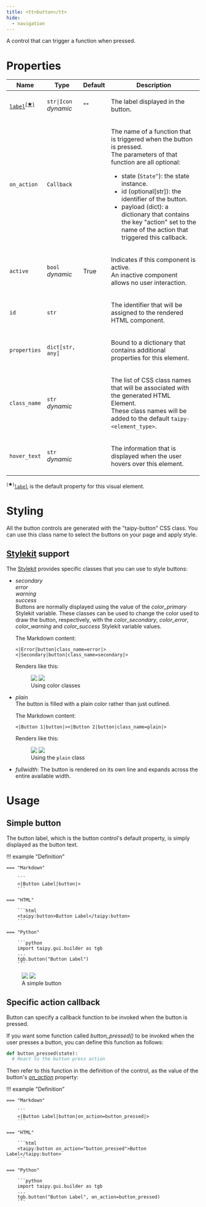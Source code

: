 ```yaml
---
title: <tt>button</tt>
hide:
  - navigation
---
```


<!-- Category: controls -->
A control that can trigger a function when pressed.

# Properties


<table>
<thead>
    <tr>
    <th>Name</th>
    <th>Type</th>
    <th>Default</th>
    <th>Description</th>
    </tr>
</thead>
<tbody>
<tr>
<td nowrap><code id="p-label"><u><bold>label</bold></u></code><sup><a href="#dv">(&#9733;)</a></sup></td>
<td><code>str|Icon</code><br/><i>dynamic</i></td>
<td nowrap>""</td>
<td><p>The label displayed in the button.</p></td>
</tr>
<tr>
<td nowrap><code id="p-on_action">on_action</code></td>
<td><code>Callback</code></td>
<td nowrap></td>
<td><p>The name of a function that is triggered when the button is pressed.<br/>The parameters of that function are all optional:
<ul>
<li>state (<code>State^</code>): the state instance.</li>
<li>id (optional[str]): the identifier of the button.</li>
<li>payload (dict): a dictionary that contains the key "action" set to the name of the action that triggered this callback.</li>
</ul></p></td>
</tr>
<tr>
<td nowrap><code id="p-active">active</code></td>
<td><code>bool</code><br/><i>dynamic</i></td>
<td nowrap>True</td>
<td><p>Indicates if this component is active.<br/>An inactive component allows no user interaction.</p></td>
</tr>
<tr>
<td nowrap><code id="p-id">id</code></td>
<td><code>str</code></td>
<td nowrap></td>
<td><p>The identifier that will be assigned to the rendered HTML component.</p></td>
</tr>
<tr>
<td nowrap><code id="p-properties">properties</code></td>
<td><code>dict[str, any]</code></td>
<td nowrap></td>
<td><p>Bound to a dictionary that contains additional properties for this element.</p></td>
</tr>
<tr>
<td nowrap><code id="p-class_name">class_name</code></td>
<td><code>str</code><br/><i>dynamic</i></td>
<td nowrap></td>
<td><p>The list of CSS class names that will be associated with the generated HTML Element.<br/>These class names will be added to the default <code>taipy-&lt;element_type&gt;</code>.</p></td>
</tr>
<tr>
<td nowrap><code id="p-hover_text">hover_text</code></td>
<td><code>str</code><br/><i>dynamic</i></td>
<td nowrap></td>
<td><p>The information that is displayed when the user hovers over this element.</p></td>
</tr>
  </tbody>
</table>

<p><sup id="dv">(&#9733;)</sup><a href="#p-label" title="Jump to the default property documentation."><code>label</code></a> is the default property for this visual element.</p>

# Styling

All the button controls are generated with the "taipy-button" CSS class. You can use this class
name to select the buttons on your page and apply style.

## [Stylekit](../../styling/stylekit.md) support

The [Stylekit](../../styling/stylekit.md) provides specific classes that you can use to style buttons:

* *secondary*<br/>*error*<br/>*warning*<br/>*success*<br/>
    Buttons are normally displayed using the value of the *color_primary* Stylekit variable.
    These classes can be used to change the color used to draw the button, respectively, with
    the *color_secondary*, *color_error*, *color_warning* and *color_success* Stylekit variable
    values.

    The Markdown content:
    ```
    <|Error|button|class_name=error|><|Secondary|button|class_name=secondary|>
    ```

    Renders like this:
    <figure>
      <img src="../button-stylekit_color-d.png" class="visible-dark" />
      <img src="../button-stylekit_color-l.png" class="visible-light"/>
      <figcaption>Using color classes</figcaption>
    </figure>

* *plain*<br/>
    The button is filled with a plain color rather than just outlined.

    The Markdown content:
    ```
    <|Button 1|button|><|Button 2|button|class_name=plain|>
    ```

    Renders like this:
    <figure>
        <img src="../button-stylekit_plain-d.png" class="visible-dark" />
        <img src="../button-stylekit_plain-l.png" class="visible-light"/>
        <figcaption>Using the <code>plain</code> class</figcaption>
    </figure>

* *fullwidth*: The button is rendered on its own line and expands across the entire available
  width.

# Usage

## Simple button

The button label, which is the button control's default property, is simply displayed as the button
text.

!!! example "Definition"

    === "Markdown"

        ```
        <|Button Label|button|>
        ```

    === "HTML"

        ```html
        <taipy:button>Button Label</taipy:button>
        ```

    === "Python"

        ```python
        import taipy.gui.builder as tgb
        ...
        tgb.button("Button Label")
        ```

<figure>
    <img src="../button-simple-d.png" class="visible-dark" />
    <img src="../button-simple-l.png" class="visible-light"/>
    <figcaption>A simple button</figcaption>
</figure>

## Specific action callback

Button can specify a callback function to be invoked when the button is pressed.

If you want some function called *button_pressed()* to be invoked when the user presses a button,
you can define this function as follows:
```py
def button_pressed(state):
  # React to the button press action
```

Then refer to this function in the definition of the control, as the value of the button's
[*on_action*](#p-on_action) property:

!!! example "Definition"

    === "Markdown"

        ```
        <|Button Label|button|on_action=button_pressed|>
        ```

    === "HTML"

        ```html
        <taipy:button on_action="button_pressed">Button Label</taipy:button>
        ```

    === "Python"

        ```python
        import taipy.gui.builder as tgb
        ...
        tgb.button("Button Label", on_action=button_pressed)
        ```
